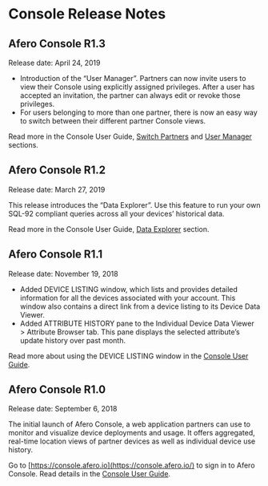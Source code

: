 # Console Release Notes

## Afero Console R1.3

Release date: April 24, 2019

- Introduction of the “User Manager”. Partners can now invite users to view their Console using explicitly assigned privileges. After a user has accepted an invitation, the partner can always edit or revoke those privileges.
- For users belonging to more than one partner, there is now an easy way to switch between their different partner Console views.

Read more in the Console User Guide, [Switch Partners](/Console#SwitchPartner) and [User Manager](/Console#UsrMgr) sections.

## Afero Console R1.2

Release date: March 27, 2019

This release introduces the “Data Explorer”. Use this feature to run your own SQL-92 compliant queries across all your devices’ historical data.

Read more in the Console User Guide, [Data Explorer](/Console#DataExpl) section.

## Afero Console R1.1

Release date: November 19, 2018

- Added DEVICE LISTING window, which lists and provides detailed information for all the devices associated with your account. This window also contains a direct link from a device listing to its Device Data Viewer.
- Added ATTRIBUTE HISTORY pane to the Individual Device Data Viewer > Attribute Browser tab. This pane displays the selected attribute’s update history over past month.

Read more about using the DEVICE LISTING window in the [Console User Guide](/Console#DevListing).

## Afero Console R1.0

Release date: September 6, 2018

The initial launch of Afero Console, a web application partners can use to monitor and visualize device deployments and usage. It offers aggregated, real-time location views of partner devices as well as individual device use history.

Go to [https://console.afero.io](https://console.afero.io/) to sign in to Afero Console. Read details in the [Console User Guide](/Console).